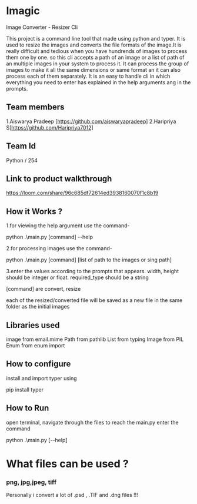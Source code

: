 # Imagic
Image Converter - Resizer Cli

This project is a command line tool that made using python and typer. It is used to resize the images and converts the file formats of the image.It is really difficult and tedious when you have hundrends of images to process them one by one. so this cli accepts a path of an image or a list of path of an multiple images in your system to process it. It can process the group of images to make it all the same dimensions or same format an it can also process each of them separately. It is an easy to handle cli in which everything you need to enter has explained in the help arguments ang in the prompts.


## Team members
1.Aiswarya Pradeep [https://github.com/aiswaryapradeep]
2.Haripriya S[https://github.com/Haripriya7012]


## Team Id
Python / 254


## Link to product walkthrough

https://loom.com/share/96c685df72614ed3938160070f1c8b19

## How it Works ?
1.for viewing the help argument use the command-

python .\main.py [command] --help

2.for processing images use the command-

python .\main.py [command] [list of path to the images or sing path] 

3.enter the values according to the prompts that appears.
width, height should be integer or float.
required_type should be a string


[command] are convert, resize

each of the resized/converted file will be saved as a new file in the same folder as the initial images


## Libraries used

image from email.mime 
Path from pathlib 
List from typing
Image from PIL 
Enum from enum import 


## How to configure

install and import typer using

pip install typer


## How to Run

open terminal, navigate through the files to reach the main.py
enter the command

python .\main.py [--help]




# What files can be used ?
### png, jpg,jpeg, tiff
Personally i convert a lot of .psd , .TIF and .dng files !!! 
